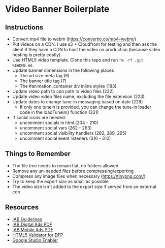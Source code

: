 # Video Banner Boilerplate

## Instructions
- Convert mp4 file to webm (https://convertio.co/mp4-webm/)
- Put videos on a CDN. I use s3 + Cloudfront for testing and then ask the client if they have a CDN to host the video on production (because video hosting is pretty costly).
- Use HTML5 video template. Clone this repo and run `rm -rf .git README.md`.
- Update banner dimensions in the following places
  - The ad.size meta tag (6)
  - The banner title tag (7)
  - The #animation_container div inline styles (183)
- Update video path to cdn path to video files (222)
- Update video video files name, excluding the file extension (223)
- Update dates to change tune-in messaging based on date (228)
  - If only one tunein is provided, you can change the tune-in loader code in the loadTunein() function (331)
- If social icons are needed:
  - uncomment socials in html (204 - 210)
  - uncomment social vars (262 - 263)
  - uncomment social visibility handlers (282, 289, 295)
  - uncomment social event listeners (310 - 312)

## Things to Remember
- The file tree needs to remain flat, no folders allowed
- Remove any un-needed files before compressing/exporting
- Compress any image files when necessary (https://tinypng.com/)
- Try to keep the export size as small as possible
- The video size isn't added to the export size if served from an external cdn

## Resources
- [IAB Guidelines](https://www.iab.com/guidelines/)
- [IAB Digital Ads PDF](https://www.iab.com/wp-content/uploads/2016/04/HTML5forDigitalAdvertising2.0.pdf)
- [IAB Mobile Ads PDF](https://www.iab.com/wp-content/uploads/2015/11/IAB_Display_Mobile_Creative_Guidelines_HTML5_2015.pdf)
- [HTML5 Validator for DFP](https://h5validator.appspot.com/dcm)
- [Google Studio Enabler](https://www.google.com/doubleclick/studio/docs/sdk/html5/en/class_studio_Enabler.html)